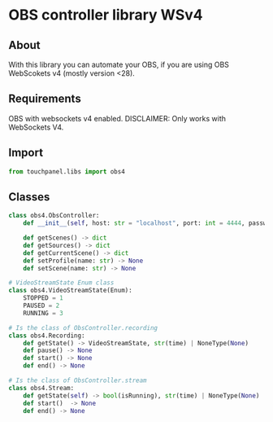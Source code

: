 # OBS controller library WSv4

## About

With this library you can automate your OBS, if you are using OBS WebScokets v4 (mostly version <28).

## Requirements

OBS with websockets v4 enabled.
DISCLAIMER: Only works with WebSockets V4.

## Import

```py
from touchpanel.libs import obs4
```

## Classes

```py
class obs4.ObsController:
    def __init__(self, host: str = "localhost", port: int = 4444, password: str = "") -> None

    def getScenes() -> dict
    def getSources() -> dict
    def getCurrentScene() -> dict
    def setProfile(name: str) -> None
    def setScene(name: str) -> None

# VideoStreamState Enum class
class obs4.VideoStreamState(Enum):
    STOPPED = 1
    PAUSED = 2
    RUNNING = 3

# Is the class of ObsController.recording
class obs4.Recording:
    def getState() -> VideoStreamState, str(time) | NoneType(None)
    def pause() -> None
    def start() -> None
    def end() -> None

# Is the class of ObsController.stream
class obs4.Stream:
    def getState(self) -> bool(isRunning), str(time) | NoneType(None)
    def start()  -> None
    def end() -> None
```